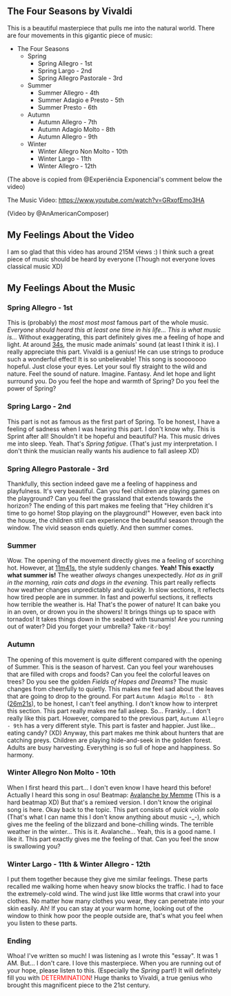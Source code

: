 ## The Four Seasons by Vivaldi

This is a beautiful masterpiece that pulls me into the natural world. There are four movements in this gigantic piece of music:

- The Four Seasons
    - Spring
        - Spring Allegro - 1st
        - Spring Largo - 2nd
        - Spring Allegro Pastorale - 3rd
    - Summer
        - Summer Allegro - 4th
        - Summer Adagio e Presto - 5th
        - Summer Presto - 6th
    - Autumn
        - Autumn Allegro - 7th
        - Autumn Adagio Molto - 8th
        - Autumn Allegro - 9th
    - Winter
        - Winter Allegro Non Molto - 10th
        - Winter Largo - 11th
        - Winter Allegro - 12th

(The above is copied from @Experiência Exponencial's comment below the video)

The Music Video: https://www.youtube.com/watch?v=GRxofEmo3HA

(Video by @AnAmericanComposer)

## My Feelings About the Video
I am so glad that this video has around 215M views :) I think such a great piece of music should be heard by everyone (Though not everyone loves classical music XD)

## My Feelings About the Music
### Spring Allegro - 1st
This is (probably) the _most most most_ famous part of the whole music. _Everyone should heard this at least one time in his life... This is what music is..._ Without exaggerating, this part definitely gives me a feeling of hope and light. At around [34s](https://youtu.be/GRxofEmo3HA?t=34), the music made animals' sound (at least I think it is). I really appreciate this part. Vivaldi is a genius! He can use strings to produce such a wonderful effect! It is so unbelievable! This song is soooooooo hopeful. Just close your eyes. Let your soul fly straight to the wild and nature. Feel the sound of nature. Imagine. Fantasy. And let hope and light surround you. Do you feel the hope and warmth of Spring? Do you feel the power of Spring?

### Spring Largo - 2nd
This part is not as famous as the first part of Spring. To be honest, I have a feeling of sadness when I was hearing this part. I don't know why. This is Sprint after all! Shouldn't it be hopeful and beautiful? Ha. This music drives me into sleep. Yeah. That's _Spring fatigue_. (That's just my interpretation. I don't think the musician really wants his audience to fall asleep XD)

### Spring Allegro Pastorale - 3rd
Thankfully, this section indeed gave me a feeling of happiness and playfulness. It's very beautiful. Can you feel children are playing games on the playground? Can you feel the grassland that extends towards the horizon? The ending of this part makes me feeling that "Hey children it's time to go home! Stop playing on the playground!" However, even back into the house, the children still can experience the beautiful season through the window. The vivid season ends quietly. And then summer comes.

### Summer
Wow. The opening of the movement directly gives me a feeling of scorching hot. However, at [11m41s](https://youtu.be/GRxofEmo3HA?t=11m41s), the style suddenly changes. **Yeah! This exactly what summer is!** The weather _always_ changes unexpectedly. _Hot as in grill in the morning, rain cats and dogs in the evening._ This part really reflects how weather changes unpredictably and quickly. In slow sections, it reflects how tired people are in summer. In fast and powerful sections, it reflects how terrible the weather is. Ha! That's the power of nature! It can bake you in an oven, or drown you in the showers! It brings things up to space with tornados! It takes things down in the seabed with tsunamis! Are you running out of water? Did you forget your umbrella? Take♂it♂boy!

### Autumn
The opening of this movement is quite different compared with the opening of Summer. This is the season of harvest. Can you feel your warehouses that are filled with crops and foods? Can you feel the colorful leaves on trees? Do you see the golden _Fields of Hopes and Dreams_? The music changes from cheerfully to quietly. This makes me feel sad about the leaves that are going to drop to the ground. For part `Autumn Adagio Molto - 8th` ([26m21s](https://youtu.be/GRxofEmo3HA?t=26m21s)), to be honest, I can't feel anything. I don't know how to interpret this section. This part really makes me fall asleep. So... Frankly... I don't really like this part. However, compared to the previous part, `Autumn Allegro - 9th` has a very different style. This part is faster and happier. Just like... eating candy? (XD) Anyway, this part makes me think about hunters that are catching preys. Children are playing hide-and-seek in the golden forest. Adults are busy harvesting. Everything is so full of hope and happiness. So harmony.

### Winter Allegro Non Molto - 10th
When I first heard this part... I don't even know I have heard this before! Actually I heard this song in osu! Beatmap: [Avalanche by Memme](https://osu.ppy.sh/beatmapsets/611095) (This is a hard beatmap XD) But that's a remixed version. I don't know the original song is here. Okay back to the topic. This part consists of _quick violin solo_ (That's what I can name this I don't know anything about music -_-), which gives me the feeling of the blizzard and bone-chilling winds. The terrible weather in the winter... This is it. Avalanche... Yeah, this is a good name. I like it. This part exactly gives me the feeling of that. Can you feel the snow is swallowing you?

### Winter Largo - 11th & Winter Allegro - 12th
I put them together because they give me similar feelings. These parts recalled me walking home when heavy snow blocks the traffic. I had to face the extremely-cold wind. The wind just like little worms that crawl into your clothes. No matter how many clothes you wear, they can penetrate into your skin easily. Ah! If you can stay at your warm home, looking out of the window to think how poor the people outside are, that's what you feel when you listen to these parts.

### Ending
Whoa! I've written so much! I was listening as I wrote this "essay". It was 1 AM. But... I don't care. I love this masterpiece. When you are running out of your hope, please listen to this. (Especially the _Spring_ part!) It will definitely fill you with <span style="color:red">DETERMINATION</span>! Huge thanks to Vivaldi, a true genius who brought this magnificent piece to the 21st century.
